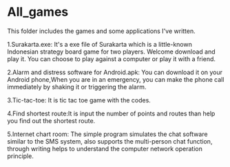 # All_games
This folder includes the games and some applications I've written.

1.Surakarta.exe: It's a exe file of Surakarta which is a little-known Indonesian strategy board game for two players. Welcome download and play it. You can choose to play against a computer or play it with a friend.

2.Alarm and distress software for Android.apk: You can download it on your Android phone,When you are in an emergency, you can make the phone call immediately by shaking it or triggering the alarm.

3.Tic-tac-toe: It is tic tac toe game with the codes.

4.Find shortest route:It is input the number of points and routes than help you find out the shortest route.

5.Internet chart room: The simple program simulates the chat software similar to the SMS system, also supports the multi-person chat function, through writing helps to understand the computer network operation principle.
